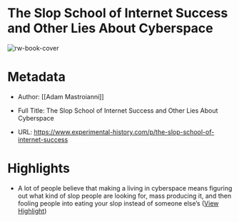 # The Slop School of Internet Success and Other Lies About Cyberspace

![rw-book-cover](https://substackcdn.com/image/fetch/f_auto,q_auto:good,fl_progressive:steep/https%3A%2F%2Fsubstack-post-media.s3.amazonaws.com%2Fpublic%2Fimages%2Ff6c8d768-1bce-4ab8-b853-41d174c3a476_1832x1171.jpeg)

# Metadata
- Author: [[Adam Mastroianni]]
- Full Title: The Slop School of Internet Success and Other Lies About Cyberspace

- URL: https://www.experimental-history.com/p/the-slop-school-of-internet-success

# Highlights
- A lot of people believe that making a living in cyberspace means figuring out what kind of slop people are looking for, mass producing it, and then fooling people into eating your slop instead of someone else’s ([View Highlight](https://read.readwise.io/read/01hmvmz0z93xfe4pm8v05avfsk))
